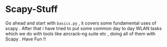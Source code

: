 # Scapy-Stuff
Go ahead and start with ```basics.py``` , it covers some fundamental uses of scapy .  After that i have tried to put some common 
day to day WLAN tasks which we do with tools like aircrack-ng suite etc , doing all of them with Scapy . 
Have Fun !!
